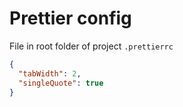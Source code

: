 # Prettier config

File in root folder of project `.prettierrc`

```json
{
  "tabWidth": 2,
  "singleQuote": true
}
```
